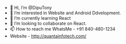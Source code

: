 - 👋 Hi, I’m @DipuTony
- 👀 I’m interested in Website and Android Ddvelopment.
- 🌱 I’m currently learning React
- 💞️ I’m looking to collaborate on React.
- 📫 How to reach me WhatsMe - +91 840-480-1234
-  Website - http://quantainfotech.com/

<!---
DipuTony/DipuTony is a ✨ special ✨ repository because its `README.md` (this file) appears on your GitHub profile.
You can click the Preview link to take a look at your changes.
--->
